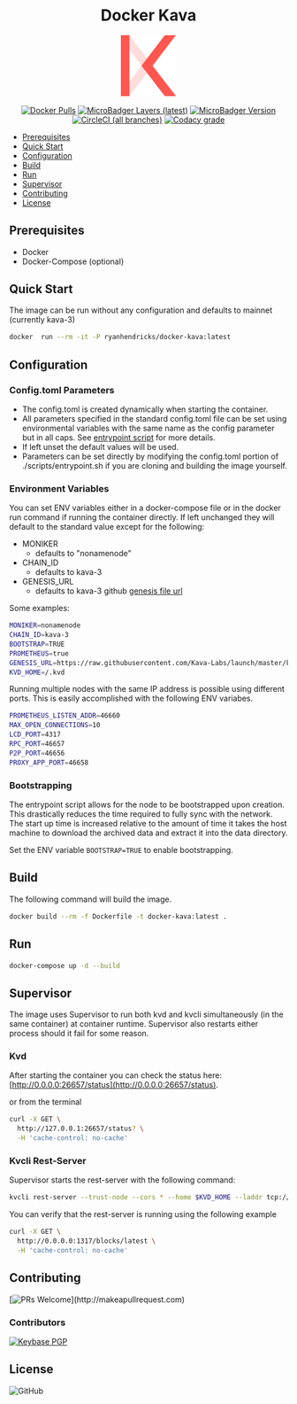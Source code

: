 <div align="center">

# Docker Kava

<a href="https://github.com/Kava-Labs/"><img src="./.github/kava.svg" alt="drawing" width="100"/></a>

[![Docker Pulls](https://img.shields.io/docker/pulls/ryanhendricks/docker-kava.svg?logo=docker&logoColor=white)](https://hub.docker.com/r/ryanhendricks/docker-kava) [![MicroBadger Layers (latest)](https://img.shields.io/microbadger/layers/ryanhendricks/docker-kava/latest.svg?logo=docker&logoColor=white)](https://microbadger.com/images/ryanhendricks/docker-kava) [![MicroBadger Version](https://images.microbadger.com/badges/version/ryanhendricks/docker-kava.svg)](https://microbadger.com/images/ryanhendricks/docker-kava) [![CircleCI (all branches)](https://img.shields.io/circleci/build/github/RyanHendricks/docker-kava/master?logo=circleci&token=5a11bae20d4346a49ee28e97d89c186f711a407c)](https://img.shields.io/circleci/build/github/RyanHendricks/docker-kava/master?logo=circleci&token=5a11bae20d4346a49ee28e97d89c186f711a407c) [![Codacy grade](https://img.shields.io/codacy/grade/738a34f90f1641ea9321abb27dd981f5.svg?logo=codacy)](https://www.codacy.com?utm_source=github.com&amp;utm_medium=referral&amp;utm_content=RyanHendricks/docker-kava&amp;utm_campaign=Badge_Grade)

</div>

<!-- @import "[TOC]" {cmd="toc" depthFrom=1 depthTo=2 orderedList=false} -->

<!-- code_chunk_output -->

- [Prerequisites](#prerequisites)
- [Quick Start](#quick-start)
- [Configuration](#configuration)
- [Build](#build)
- [Run](#run)
- [Supervisor](#supervisor)
- [Contributing](#contributing)
- [License](#license)

<!-- /code_chunk_output -->

## Prerequisites

- Docker
- Docker-Compose (optional)

## Quick Start

The image can be run without any configuration and defaults to mainnet (currently kava-3)

```bash
docker  run --rm -it -P ryanhendricks/docker-kava:latest
```

## Configuration

### Config.toml Parameters

- The config.toml is created dynamically when starting the container.
- All parameters specified in the standard config.toml file can be set using environmental variables with the same name as the config parameter but in all caps. See [entrypoint script](./scripts/entrypoint.sh) for more details.
- If left unset the default values will be used.
- Parameters can be set directly by modifying the config.toml portion of ./scripts/entrypoint.sh if you are cloning and building the image yourself.

### Environment Variables

You can set ENV variables either in a docker-compose file or in the docker run command if running the container directly. If left unchanged they will default to the standard value except for the following:

- MONIKER
  - defaults to "nonamenode"
- CHAIN_ID
  - defaults to kava-3
- GENESIS_URL
  - defaults to kava-3 github [genesis file url](https://raw.githubusercontent.com/Kava-Labs/launch/master/kava-3/genesis.json)

Some examples:

```bash
MONIKER=nonamenode
CHAIN_ID=kava-3
BOOTSTRAP=TRUE
PROMETHEUS=true
GENESIS_URL=https://raw.githubusercontent.com/Kava-Labs/launch/master/kava-3/genesis.json
KVD_HOME=/.kvd
```

Running multiple nodes with the same IP address is possible using different ports. This is easily accomplished with the following ENV variabes.

```bash
PROMETHEUS_LISTEN_ADDR=46660
MAX_OPEN_CONNECTIONS=10
LCD_PORT=4317
RPC_PORT=46657
P2P_PORT=46656
PROXY_APP_PORT=46658
```

### Bootstrapping

  The entrypoint script allows for the node to be bootstrapped upon creation. This drastically reduces the time required to fully sync with the network. The start up time is increased relative to the amount of time it takes the host machine to download the archived data and extract it into the data directory.

  Set the ENV variable ```BOOTSTRAP=TRUE``` to enable bootstrapping.

## Build

The following command will build the image.

```bash
docker build --rm -f Dockerfile -t docker-kava:latest .
```

## Run

```sh
docker-compose up -d --build
```

## Supervisor

The image uses Supervisor to run both kvd and kvcli simultaneously (in the same container) at container runtime. Supervisor also restarts either process should it fail for some reason.

### Kvd

After starting the container you can check the status here: [http://0.0.0.0:26657/status](http://0.0.0.0:26657/status).

or from the terminal

```bash
curl -X GET \
  http://127.0.0.1:26657/status? \
  -H 'cache-control: no-cache'
```

### Kvcli Rest-Server

Supervisor starts the rest-server with the following command:

```bash
kvcli rest-server --trust-node --cors * --home $KVD_HOME --laddr tcp://0.0.0.0:1317

```

You can verify that the rest-server is running using the following example

```bash
curl -X GET \
  http://0.0.0.0:1317/blocks/latest \
  -H 'cache-control: no-cache'
```

## Contributing

[![PRs Welcome](https://img.shields.io/badge/PRs-welcome-brightgreen.svg?)](http://makeapullrequest.com)

### Contributors

[![Keybase PGP](https://img.shields.io/keybase/pgp/ryanhendricks.svg?label=keybase&logo=keybase&logoColor=white)](https://keybase.io/ryanhendricks)

## License

![GitHub](https://img.shields.io/github/license/ryanhendricks/docker-kava.svg)
